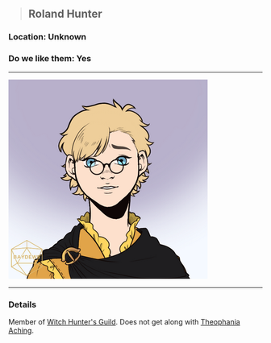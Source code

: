 >## Roland Hunter

### Location: Unknown

### Do we like them: Yes

***

![roland_human](../../../Templates/images/npc-roland-hunter.png)

***

### Details

Member of [Witch Hunter's Guild](Notes/Organizations/Witch%20Hunter's%20Guild.md). Does not get along with [Theophania Aching](Theophania%20Aching.md).